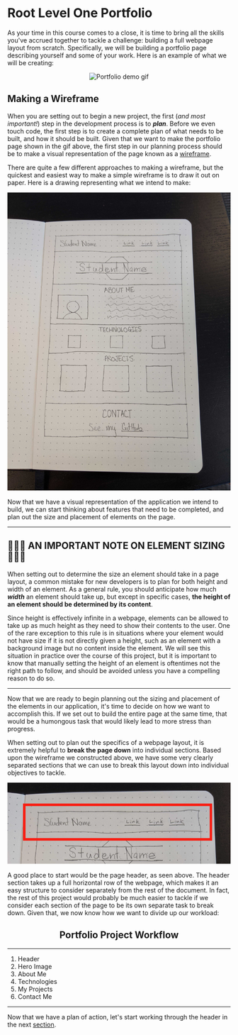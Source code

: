 # Root Level One Portfolio

As your time in this course comes to a close, it is time to bring all the skills you've accrued together to tackle a challenge: building a full webpage layout from scratch. Specifically, we will be building a portfolio page describing yourself and some of your work. Here is an example of what we will be creating:

<p align="center">
  <img src="assets/readme_assets/root_portfolio.gif" alt="Portfolio demo gif">
</p>

## Making a Wireframe

When you are setting out to begin a new project, the first (*and most important!*) step in the development process is to ___plan___. Before we even touch code, the first step is to create a complete plan of what needs to be built, and how it should be built. Given that we want to make the portfolio page shown in the gif above, the first step in our planning process should be to make a visual representation of the page known as a [wireframe](https://en.wikipedia.org/wiki/Website_wireframe).

There are quite a few different approaches to making a wireframe, but the quickest and easiest way to make a simple wireframe is to draw it out on paper. Here is a drawing representing what we intend to make:

<p align="center">
  <img src="assets/readme_assets/wireframe.jpg" alt="Portfolio page wireframe">
</p>

Now that we have a visual representation of the application we intend to build, we can start thinking about features that need to be completed, and plan out the size and placement of elements on the page.


---
## 🚨🚨🚨 **AN IMPORTANT NOTE ON ELEMENT SIZING** 🚨🚨🚨

When setting out to determine the size an element should take in a page layout, a common mistake for new developers is to plan for both height and width of an element. As a general rule, you should anticipate how much ___width___ an element should take up, but except in specific cases, __the height of an element should be determined by its content__.

Since height is effectively infinite in a webpage, elements can be allowed to take up as much height as they need to show their contents to the user. One of the rare exception to this rule is in situations where your element would not have size if it is not directly given a height, such as an element with a background image but no content inside the element. We will see this situation in practice over the course of this project, but it is important to know that manually setting the height of an element is oftentimes not the right path to follow, and should be avoided unless you have a compelling reason to do so.

---

Now that we are ready to begin planning out the sizing and placement of the elements in our application, it's time to decide on how we want to accomplish this. If we set out to build the entire page at the same time, that would be a humongous task that would likely lead to more stress than progress.

When setting out to plan out the specifics of a webpage layout, it is extremely helpful to **break the page down** into individual sections. Based upon the wireframe we constructed above, we have some very clearly separated sections that we can use to break this layout down into individual objectives to tackle.

<p align="center">
  <img src="assets/readme_assets/header.png" alt="Portfolio page wireframe">
</p>

A good place to start would be the page header, as seen above. The header section takes up a full horizontal row of the webpage, which makes it an easy structure to consider separately from the rest of the document. In fact, the rest of this project would probably be much easier to tackle if we consider each section of the page to be its own separate task to break down. Given that, we now know how we want to divide up our workload:

## <center>Portfolio Project Workflow</center>
___
1. Header
1. Hero Image
1. About Me
1. Technologies
1. My Projects
1. Contact Me

___

Now that we have a plan of action, let's start working through the header in the next [section](HEADER.md).
